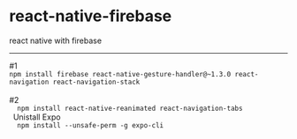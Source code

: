 # react-native-firebase
react native with firebase
<hr>
#1
<code>
npm install firebase react-native-gesture-handler@~1.3.0 react-navigation react-navigation-stack
</code>
<br>
#2
<code>
  npm install react-native-reanimated react-navigation-tabs
 </code>
 Unistall Expo
<code>
  npm install --unsafe-perm -g expo-cli
 </code>

